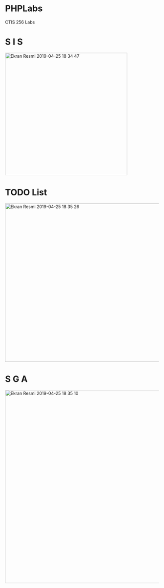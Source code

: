 # PHPLabs
CTIS 256 Labs

# S I S
<img width="400" alt="Ekran Resmi 2019-04-25 18 34 47" src="https://user-images.githubusercontent.com/16281631/56748680-f1b69a00-6788-11e9-98de-80e7750f7062.png">

# TODO List
<img width="518" alt="Ekran Resmi 2019-04-25 18 35 26" src="https://user-images.githubusercontent.com/16281631/56748677-f11e0380-6788-11e9-8c11-2064b49e964d.png">

# S G A
<img width="631" alt="Ekran Resmi 2019-04-25 18 35 10" src="https://user-images.githubusercontent.com/16281631/56748678-f11e0380-6788-11e9-8ed4-10ecbf11e7a7.png">
